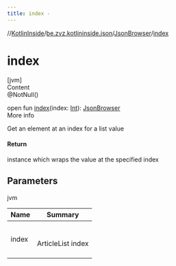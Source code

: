 ```yaml
---
title: index -
---
```

//[KotlinInside](../../index.md)/[be.zvz.kotlininside.json](../index.md)/[JsonBrowser](index.md)/[index](--index--.md)



# index  
[jvm]  
Content  
@NotNull()  
  
open fun [index](--index--.md)(index: [Int](https://kotlinlang.org/api/latest/jvm/stdlib/kotlin/-int/index.html)): [JsonBrowser](index.md)  
More info  


Get an element at an index for a list value



#### Return  


instance which wraps the value at the specified index



## Parameters  
  
jvm  
  
|  Name|  Summary| 
|---|---|
| <a name="be.zvz.kotlininside.json/JsonBrowser/index/#int/PointingToDeclaration/"></a>index| <a name="be.zvz.kotlininside.json/JsonBrowser/index/#int/PointingToDeclaration/"></a><br><br>ArticleList index<br><br>
  
  




